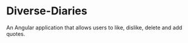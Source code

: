 # Diverse-Diaries
An Angular application that allows users to like, dislike, delete and add quotes.
